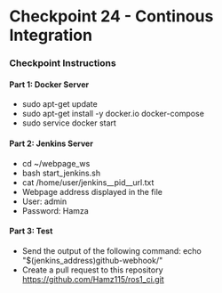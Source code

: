 # Checkpoint 24 - Continous Integration
### Checkpoint Instructions
#### Part 1: Docker Server
* sudo apt-get update
* sudo apt-get install -y docker.io docker-compose
* sudo service docker start
#### Part 2: Jenkins Server
* cd ~/webpage_ws
* bash start_jenkins.sh
* cat /home/user/jenkins__pid__url.txt
* Webpage address displayed in the file
* User: admin
* Password: Hamza

#### Part 3: Test
* Send the output of the following command: echo "$(jenkins_address)github-webhook/"
* Create a pull request to this repository https://github.com/Hamz115/ros1_ci.git
